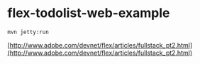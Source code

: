 flex-todolist-web-example
=======================


```
mvn jetty:run
```


[http://www.adobe.com/devnet/flex/articles/fullstack_pt2.html](http://www.adobe.com/devnet/flex/articles/fullstack_pt2.html)